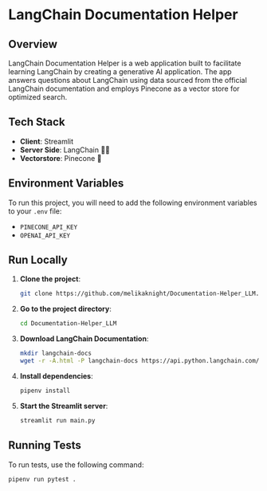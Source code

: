 # LangChain Documentation Helper

## Overview
LangChain Documentation Helper is a web application built to facilitate learning LangChain by creating a generative AI application. The app answers questions about LangChain using data sourced from the official LangChain documentation and employs Pinecone as a vector store for optimized search.

## Tech Stack
- **Client**: Streamlit
- **Server Side**: LangChain 🦜🔗
- **Vectorstore**: Pinecone 🌲

## Environment Variables
To run this project, you will need to add the following environment variables to your `.env` file:
- `PINECONE_API_KEY`
- `OPENAI_API_KEY`

## Run Locally

1. **Clone the project**:
    ```bash
    git clone https://github.com/melikaknight/Documentation-Helper_LLM.git
    ```

2. **Go to the project directory**:
    ```bash
    cd Documentation-Helper_LLM
    ```

3. **Download LangChain Documentation**:
    ```bash
    mkdir langchain-docs
    wget -r -A.html -P langchain-docs https://api.python.langchain.com/en/latest
    ```

4. **Install dependencies**:
    ```bash
    pipenv install
    ```

5. **Start the Streamlit server**:
    ```bash
    streamlit run main.py
    ```

## Running Tests
To run tests, use the following command:
```bash
pipenv run pytest .
